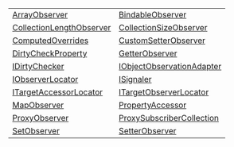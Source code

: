 |                                                                                                                                    |                                                                                                                                      |
| ---------------------------------------------------------------------------------------------------------------------------------- | ------------------------------------------------------------------------------------------------------------------------------------ |
| [ArrayObserver](https://hamedfathi.gitbook.io/aurelia-2-doc-api/runtime/observation/interface/arrayobserver)                       | [BindableObserver](https://hamedfathi.gitbook.io/aurelia-2-doc-api/runtime/observation/interface/bindableobserver)                   |
| [CollectionLengthObserver](https://hamedfathi.gitbook.io/aurelia-2-doc-api/runtime/observation/interface/collectionlengthobserver) | [CollectionSizeObserver](https://hamedfathi.gitbook.io/aurelia-2-doc-api/runtime/observation/interface/collectionsizeobserver)       |
| [ComputedOverrides](https://hamedfathi.gitbook.io/aurelia-2-doc-api/runtime/observation/interface/computedoverrides)               | [CustomSetterObserver](https://hamedfathi.gitbook.io/aurelia-2-doc-api/runtime/observation/interface/customsetterobserver)           |
| [DirtyCheckProperty](https://hamedfathi.gitbook.io/aurelia-2-doc-api/runtime/observation/interface/dirtycheckproperty)             | [GetterObserver](https://hamedfathi.gitbook.io/aurelia-2-doc-api/runtime/observation/interface/getterobserver)                       |
| [IDirtyChecker](https://hamedfathi.gitbook.io/aurelia-2-doc-api/runtime/observation/interface/idirtychecker)                       | [IObjectObservationAdapter](https://hamedfathi.gitbook.io/aurelia-2-doc-api/runtime/observation/interface/iobjectobservationadapter) |
| [IObserverLocator](https://hamedfathi.gitbook.io/aurelia-2-doc-api/runtime/observation/interface/iobserverlocator)                 | [ISignaler](https://hamedfathi.gitbook.io/aurelia-2-doc-api/runtime/observation/interface/isignaler)                                 |
| [ITargetAccessorLocator](https://hamedfathi.gitbook.io/aurelia-2-doc-api/runtime/observation/interface/itargetaccessorlocator)     | [ITargetObserverLocator](https://hamedfathi.gitbook.io/aurelia-2-doc-api/runtime/observation/interface/itargetobserverlocator)       |
| [MapObserver](https://hamedfathi.gitbook.io/aurelia-2-doc-api/runtime/observation/interface/mapobserver)                           | [PropertyAccessor](https://hamedfathi.gitbook.io/aurelia-2-doc-api/runtime/observation/interface/propertyaccessor)                   |
| [ProxyObserver](https://hamedfathi.gitbook.io/aurelia-2-doc-api/runtime/observation/interface/proxyobserver)                       | [ProxySubscriberCollection](https://hamedfathi.gitbook.io/aurelia-2-doc-api/runtime/observation/interface/proxysubscribercollection) |
| [SetObserver](https://hamedfathi.gitbook.io/aurelia-2-doc-api/runtime/observation/interface/setobserver)                           | [SetterObserver](https://hamedfathi.gitbook.io/aurelia-2-doc-api/runtime/observation/interface/setterobserver)                       |